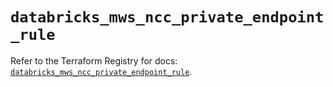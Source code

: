 # `databricks_mws_ncc_private_endpoint_rule`

Refer to the Terraform Registry for docs: [`databricks_mws_ncc_private_endpoint_rule`](https://registry.terraform.io/providers/databricks/databricks/1.57.0/docs/resources/mws_ncc_private_endpoint_rule).
